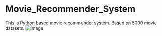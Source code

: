 # Movie_Recommender_System
This is Python based movie recommender system. Based on 5000 movie datasets.
![image](https://user-images.githubusercontent.com/107245489/225448100-3fb5a2a0-bd97-4d85-9dd7-3c75abe4ccf4.png)

